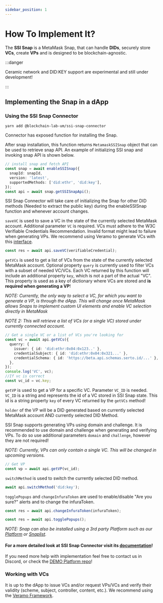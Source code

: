 ```yaml
---
sidebar_position: 1
---
```


# How To Implement It?

The **SSI Snap** is a MetaMask Snap, that can handle **DIDs**, securely store **VCs**, create **VPs** and is designed to be blockchain-agnostic.

:::danger

Ceramic network and DID:KEY support are experimental and still under development!

:::

## Implementing the Snap in a dApp

### Using the SSI Snap Connector

`yarn add @blockchain-lab-um/ssi-snap-connector`

Connector has exposed function for installing the Snap.

After snap installation, this function returns `MetamaskSSISnap` object that can be used to retrieve snap API.
An example of initializing SSI snap and invoking snap API is shown below.

```typescript
// install snap and fetch API
const snap = await enableSSISnap({
  snapId: snapId,
  version: 'latest',
  supportedMethods: ['did:ethr', 'did:key'],
});
const api = await snap.getSSISnapApi();
```

SSI Snap Connector will take care of initializing the Snap for other DID methods (Needed to extract the public key) during the enableSSISnap function and whenever account changes.

`saveVC` is used to save a VC in the state of the currently selected MetaMask account. Additional parameter `VC` is required. VCs must adhere to the W3C Verifiable Credentials Recommendation. Invalid format might lead to failure when generating VPs. We recommend using Veramo to generate VCs with this [interface](https://veramo.io/docs/api/core.verifiablecredential).

```typescript
const res = await api.saveVC(verifiableCredential);
```

`getVCs` is used to get a list of VCs from the state of the currently selected MetaMask account. Optional property `query` is currently used to filter VCs with a subset of needed VC/VCs. Each VC returned by this function will include an additional property `key`, which is not a part of the actual "VC". This property is used as a key of dictionary where VCs are stored and **is required when generating a VP**!

_NOTE: Currently, the only way to select a VC, for which you want to generate a VP, is through the dApp. This will change once MetaMask allows Snaps to implement custom UI elements and enable VC selection directly in MetaMask_

_NOTE 2:_ _This will retrieve a list of VCs (or a single VC) stored under currently connected account._

```typescript
// Get a single VC or a list of VCs you're looking for
const vc = await api.getVCs({
  querry: {
    issuer: { id: 'did:ethr:0x04:0x123..' },
    credentialSubject: { id: 'did:ethr:0x04:0x321...' },
    credentialSchema: { id: 'https://beta.api.schemas.serto.id/...' },
  },
});
console.log('VC', vc);
//If vc is correct
const vc_id = vc.key;
```

`getVP` is used to get a VP for a specific VC. Parameter `VC_ID` is needed. `VC_ID` is a string and represents the id of a VC stored in SSI Snap state. This id is a string property `key` of every VC returned by the `getVCs` method!

`holder` of the VP will be a DID generated based on currently selected MetaMask account AND currently selected DID Method.

SSI Snap supports generating VPs using domain and challenge. It is recommended to use domain and challenge when generating and verifying VPs. To do so use additional parameters `domain` and `challenge`, however they are not required!

_NOTE: Currently, VPs can only contain a single VC. This will be changed in upcoming versions._

```typescript
// Get VP
const vp = await api.getVP(vc_id);
```

`switchMethod` is used to switch the currently selected DID method.

```typescript
await api.switchMethod('did:key');
```

`togglePopups` and `changeInfuraToken` are used to enable/disable "Are you sure?" alerts and to change the infuraToken.

```typescript
const res = await api.changeInfuraToken(infuraToken);

const res = await api.togglePopups();
```

_NOTE:_ _Snap can also be installed using a 3rd party Platform such as our [Platform](https://blockchain-lab-um.github.io/course-dapp/) or [Snaplist](https://snaplist.org/)._

#### For a more detailed look at SSI Snap Connector visit its [documentation](../libraries/ssi-snap-connector)!

If you need more help with implementation feel free to contact us in Discord, or check the [DEMO Platform repo](https://github.com/blockchain-lab-um/course-dapp)!

### Working with VCs

It is up to the dApp to issue VCs and/or request VPs/VCs and verify their validity (scheme, subject, controller, content, etc.). We recommend using the [Veramo Framework](https://veramo.io/).
